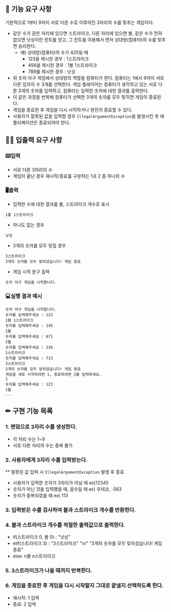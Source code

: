 ## 🚀 기능 요구 사항

기본적으로 1부터 9까지 서로 다른 수로 이루어진 3자리의 수를 맞추는 게임이다.

- 같은 수가 같은 자리에 있으면 스트라이크, 다른 자리에 있으면 볼, 같은 수가 전혀 없으면 낫싱이란 힌트를 얻고, 그 힌트를 이용해서 먼저 상대방(컴퓨터)의 수를 맞추면 승리한다.
   - 예) 상대방(컴퓨터)의 수가 425일 때
      - 123을 제시한 경우 : 1스트라이크
      - 456을 제시한 경우 : 1볼 1스트라이크
      - 789를 제시한 경우 : 낫싱
- 위 숫자 야구 게임에서 상대방의 역할을 컴퓨터가 한다. 컴퓨터는 1에서 9까지 서로 다른 임의의 수 3개를 선택한다. 게임 플레이어는 컴퓨터가 생각하고 있는 서로 다른 3개의 숫자를 입력하고, 컴퓨터는 입력한 숫자에 대한 결과를 출력한다.
- 이 같은 과정을 반복해 컴퓨터가 선택한 3개의 숫자를 모두 맞히면 게임이 종료된다.
- 게임을 종료한 후 게임을 다시 시작하거나 완전히 종료할 수 있다.
- 사용자가 잘못된 값을 입력할 경우 `IllegalArgumentException`을 발생시킨 후 애플리케이션은 종료되어야 한다.

## ✍🏻 입출력 요구 사항

### ⌨️입력
- 서로  다른 3자리의 수
- 게임이 끝난 경우 재시작/종료를 구분하는 1과 2 중 하나의 수

### 🖥출력
- 입력한 수에 대한 결과를 볼, 스트라이크 개수로 표시
```
1볼 1스트라이크
```
- 하나도 없는 경우
```
낫싱
```
- 3개의 숫자를 모두 맞힐 경우
```
3스트라이크
3개의 숫자를 모두 맞히셨습니다! 게임 종료
```
- 게임 시작 문구 출력
```
숫자 야구 게임을 시작합니다.
```

### 💻실행 결과 예시
```
숫자 야구 게임을 시작합니다.
숫자를 입력해주세요 : 123
1볼 1스트라이크
숫자를 입력해주세요 : 145
1볼
숫자를 입력해주세요 : 671
2볼
숫자를 입력해주세요 : 216
1스트라이크
숫자를 입력해주세요 : 713
3스트라이크
3개의 숫자를 모두 맞히셨습니다! 게임 종료
게임을 새로 시작하려면 1, 종료하려면 2를 입력하세요.
1
숫자를 입력해주세요 : 123
1볼
...
```

## ✏ 구현 기능 목록 
### 1. 랜덤으로 3자리 수를 생성한다. 
- 각 자리 수는 1~9
- 서로 다른 자리의 수는 중복 불가
### 2. 사용자에게 3자리 수를 입력받는다.
** 잘못된 값 입력 시 `IllegalArgumentException` 발생 후 종료
- 사용자가 입력한 숫자가 3자리가 아닐 때 ex)12345
- 숫자가 아닌 것을 입력했을 때, 음수일 때 ex) 우테코, -563
- 숫자가 중복되었을 때 ex) 113
### 3. 입력받은 수를 검사하여 볼과 스트라이크 개수를 반환한다.
### 4. 볼과 스트라이크 개수를 적절한 출력값으로 출력한다. 
- if(스트라이크 0, 볼 0) : "낫싱"
- elif(스트라이크 3) : "3스트라이크" "\n" "3개의 숫자를 모두 맞히셨습니다! 게임 종료"
- else: n볼 n스트라이크
### 5. 3스트라이크가 나올 때까지 반복한다.
### 6. 게임을 종료한 후 게임을 다시 시작할지 그대로 끝낼지 선택하도록 한다.
- 재시작: 1 입력
- 종료: 2 입력